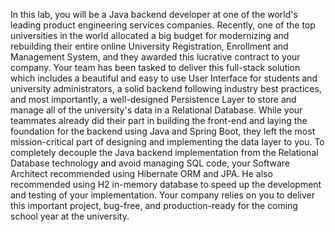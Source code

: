 In this lab, you will be a Java backend developer at one of the world's leading product engineering services companies. Recently, one of the top universities in the world allocated a big budget for modernizing and rebuilding their entire online University Registration, Enrollment and Management System, and they awarded this lucrative contract to your company. Your team has been tasked to deliver this full-stack solution which includes a beautiful and easy to use User Interface for students and university administrators, a solid backend following industry best practices, and most importantly, a well-designed Persistence Layer to store and manage all of the university's data in a Relational Database. While your teammates already did their part in building the front-end and laying the foundation for the backend using Java and Spring Boot, they left the most mission-critical part of designing and implementing the data layer to you. To completely decouple the Java backend implementation from the Relational Database technology and avoid managing SQL code, your Software Architect recommended using Hibernate ORM and JPA. He also recommended using H2 in-memory database to speed up the development and testing of your implementation. Your company relies on you to deliver this important project, bug-free, and production-ready for the coming school year at the university.
